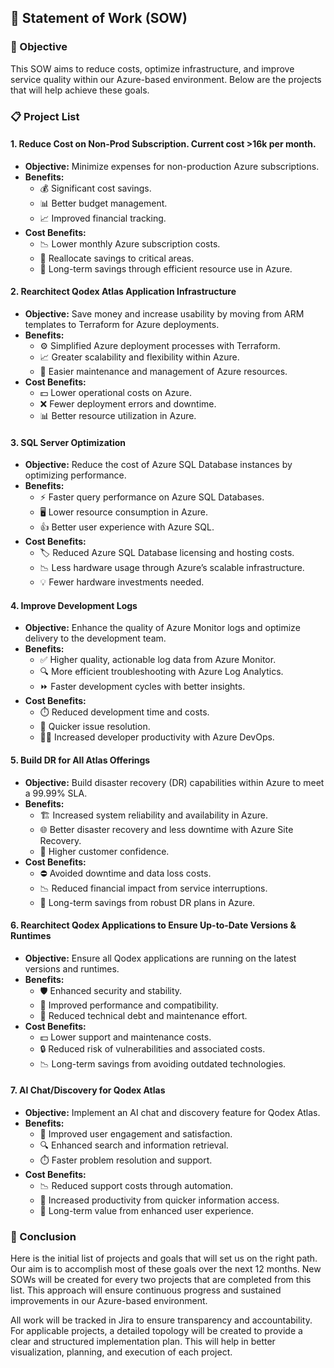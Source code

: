 ## 📄 Statement of Work (SOW)

### 🎯 Objective
This SOW aims to reduce costs, optimize infrastructure, and improve service quality within our Azure-based environment. Below are the projects that will help achieve these goals.

### 📋 Project List

#### 1. Reduce Cost on Non-Prod Subscription.  Current cost >16k per month.
- **Objective:** Minimize expenses for non-production Azure subscriptions.
- **Benefits:**
  - 💰 Significant cost savings.
  - 📊 Better budget management.
  - 📈 Improved financial tracking.
- **Cost Benefits:**
  - 📉 Lower monthly Azure subscription costs.
  - 🔄 Reallocate savings to critical areas.
  - 🏦 Long-term savings through efficient resource use in Azure.

#### 2. Rearchitect Qodex Atlas Application Infrastructure
- **Objective:** Save money and increase usability by moving from ARM templates to Terraform for Azure deployments.
- **Benefits:**
  - ⚙️ Simplified Azure deployment processes with Terraform.
  - 📈 Greater scalability and flexibility within Azure.
  - 🔧 Easier maintenance and management of Azure resources.
- **Cost Benefits:**
  - 💵 Lower operational costs on Azure.
  - ❌ Fewer deployment errors and downtime.
  - 📊 Better resource utilization in Azure.

#### 3. SQL Server Optimization
- **Objective:** Reduce the cost of Azure SQL Database instances by optimizing performance.
- **Benefits:**
  - ⚡ Faster query performance on Azure SQL Databases.
  - 🖥️ Lower resource consumption in Azure.
  - 👍 Better user experience with Azure SQL.
- **Cost Benefits:**
  - 🏷️ Reduced Azure SQL Database licensing and hosting costs.
  - 📉 Less hardware usage through Azure’s scalable infrastructure.
  - 💡 Fewer hardware investments needed.

#### 4. Improve Development Logs
- **Objective:** Enhance the quality of Azure Monitor logs and optimize delivery to the development team.
- **Benefits:**
  - ✅ Higher quality, actionable log data from Azure Monitor.
  - 🔍 More efficient troubleshooting with Azure Log Analytics.
  - ⏩ Faster development cycles with better insights.
- **Cost Benefits:**
  - ⏱️ Reduced development time and costs.
  - 🚀 Quicker issue resolution.
  - 🧑‍💻 Increased developer productivity with Azure DevOps.

#### 5. Build DR for All Atlas Offerings
- **Objective:** Build disaster recovery (DR) capabilities within Azure to meet a 99.99% SLA.
- **Benefits:**
  - 🏗️ Increased system reliability and availability in Azure.
  - 🌐 Better disaster recovery and less downtime with Azure Site Recovery.
  - 🌟 Higher customer confidence.
- **Cost Benefits:**
  - ⛔ Avoided downtime and data loss costs.
  - 📉 Reduced financial impact from service interruptions.
  - 🏦 Long-term savings from robust DR plans in Azure.

#### 6. Rearchitect Qodex Applications to Ensure Up-to-Date Versions & Runtimes
- **Objective:** Ensure all Qodex applications are running on the latest versions and runtimes.
- **Benefits:**
  - 🛡️ Enhanced security and stability.
  - 🚀 Improved performance and compatibility.
  - 🔧 Reduced technical debt and maintenance effort.
- **Cost Benefits:**
  - 💵 Lower support and maintenance costs.
  - 🔒 Reduced risk of vulnerabilities and associated costs.
  - 📉 Long-term savings from avoiding outdated technologies.

#### 7. AI Chat/Discovery for Qodex Atlas
- **Objective:** Implement an AI chat and discovery feature for Qodex Atlas.
- **Benefits:**
  - 🤖 Improved user engagement and satisfaction.
  - 🔍 Enhanced search and information retrieval.
  - ⏱️ Faster problem resolution and support.
- **Cost Benefits:**
  - 📉 Reduced support costs through automation.
  - 🚀 Increased productivity from quicker information access.
  - 🌟 Long-term value from enhanced user experience.

### 🏁 Conclusion
Here is the initial list of projects and goals that will set us on the right path. Our aim is to accomplish most of these goals over the next 12 months. New SOWs will be created for every two projects that are completed from this list. This approach will ensure continuous progress and sustained improvements in our Azure-based environment. 

All work will be tracked in Jira to ensure transparency and accountability. For applicable projects, a detailed topology will be created to provide a clear and structured implementation plan. This will help in better visualization, planning, and execution of each project.
